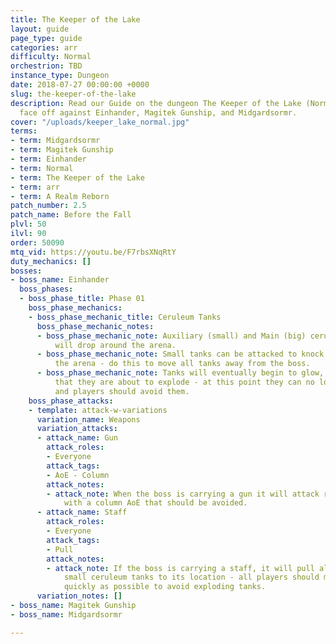 ```yaml
---
title: The Keeper of the Lake
layout: guide
page_type: guide
categories: arr
difficulty: Normal
orchestrion: TBD
instance_type: Dungeon
date: 2018-07-27 00:00:00 +0000
slug: the-keeper-of-the-lake
description: Read our Guide on the dungeon The Keeper of the Lake (Normal) where you'll
  face off against Einhander, Magitek Gunship, and Midgardsormr.
cover: "/uploads/keeper_lake_normal.jpg"
terms:
- term: Midgardsormr
- term: Magitek Gunship
- term: Einhander
- term: Normal
- term: The Keeper of the Lake
- term: arr
- term: A Realm Reborn
patch_number: 2.5
patch_name: Before the Fall
plvl: 50
ilvl: 90
order: 50090
mtq_vid: https://youtu.be/F7rbsXNqRtY
duty_mechanics: []
bosses:
- boss_name: Einhander
  boss_phases:
  - boss_phase_title: Phase 01
    boss_phase_mechanics:
    - boss_phase_mechanic_title: Ceruleum Tanks
      boss_phase_mechanic_notes:
      - boss_phase_mechanic_note: Auxiliary (small) and Main (big) ceruleum tanks
          will drop around the arena.
      - boss_phase_mechanic_note: Small tanks can be attacked to knock them across
          the arena - do this to move all tanks away from the boss.
      - boss_phase_mechanic_note: Tanks will eventually begin to glow, indicating
          that they are about to explode - at this point they can no longer be moved
          and players should avoid them.
    boss_phase_attacks:
    - template: attack-w-variations
      variation_name: Weapons
      variation_attacks:
      - attack_name: Gun
        attack_roles:
        - Everyone
        attack_tags:
        - AoE - Column
        attack_notes:
        - attack_note: When the boss is carrying a gun it will attack random players
            with a column AoE that should be avoided.
      - attack_name: Staff
        attack_roles:
        - Everyone
        attack_tags:
        - Pull
        attack_notes:
        - attack_note: If the boss is carrying a staff, it will pull all players AND
            small ceruleum tanks to its location - all players should move out as
            quickly as possible to avoid exploding tanks.
      variation_notes: []
- boss_name: Magitek Gunship
- boss_name: Midgardsormr

---
```

